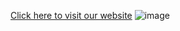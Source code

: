 <a href="https://webtohost.s3.ap-northeast-2.amazonaws.com/Login/index1.html">Click here to visit our website</a>
![image](https://github.com/githubpusp/SLMSCapstone/assets/126225745/20a1b9e1-ef13-4fff-b23d-348a5a3d83bb)
